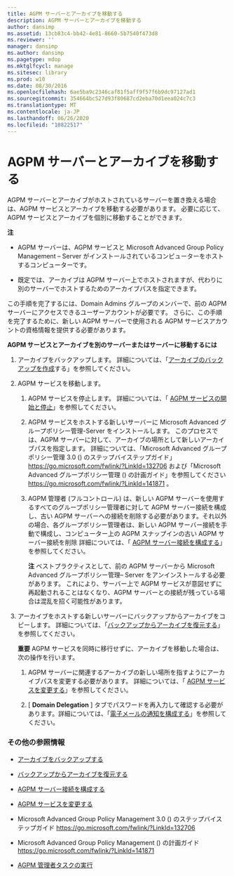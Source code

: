 ```yaml
---
title: AGPM サーバーとアーカイブを移動する
description: AGPM サーバーとアーカイブを移動する
author: dansimp
ms.assetid: 13cb83c4-bb42-4e81-8660-5b7540f473d8
ms.reviewer: ''
manager: dansimp
ms.author: dansimp
ms.pagetype: mdop
ms.mktglfcycl: manage
ms.sitesec: library
ms.prod: w10
ms.date: 08/30/2016
ms.openlocfilehash: 6ae5ba9c2346caf81f5aff9f57f6b9dc97127ad1
ms.sourcegitcommit: 354664bc527d93f80687cd2eba70d1eea024c7c3
ms.translationtype: MT
ms.contentlocale: ja-JP
ms.lasthandoff: 06/26/2020
ms.locfileid: "10822517"
---
```

# AGPM サーバーとアーカイブを移動する


AGPM サーバーとアーカイブがホストされているサーバーを置き換える場合は、AGPM サービスとアーカイブを移動する必要があります。 必要に応じて、AGPM サービスとアーカイブを個別に移動することができます。

**注**  
-   AGPM サーバーは、AGPM サービスと Microsoft Advanced Group Policy Management – Server がインストールされているコンピューターをホストするコンピューターです。

-   既定では、アーカイブは AGPM サーバー上でホストされますが、代わりに別のサーバーでホストするためのアーカイブパスを指定できます。

 

この手順を完了するには、Domain Admins グループのメンバーで、前の AGPM サーバーにアクセスできるユーザーアカウントが必要です。 さらに、この手順を完了するために、新しい AGPM サーバーで使用される AGPM サービスアカウントの資格情報を提供する必要があります。

**AGPM サービスとアーカイブを別のサーバーまたはサーバーに移動するには**

1.  アーカイブをバックアップします。 詳細については、「[アーカイブのバックアップを作成](back-up-the-archive.md)する」を参照してください。

2.  AGPM サービスを移動します。

    1.  AGPM サービスを停止します。 詳細については、「 [AGPM サービスの開始と停止](start-and-stop-the-agpm-service-agpm30ops.md)」を参照してください。

    2.  AGPM サービスをホストする新しいサーバーに Microsoft Advanced グループポリシー管理-Server をインストールします。 このプロセスでは、AGPM サーバーに対して、アーカイブの場所として新しいアーカイブパスを指定します。 詳細については、「Microsoft Advanced グループポリシー管理 3.0 () のステップバイステップガイド」 <https://go.microsoft.com/fwlink/?LinkId=132706> および「Microsoft Advanced グループポリシー管理 () の計画ガイド」を参照してください <https://go.microsoft.com/fwlink/?LinkId=141871> 。

    3.  AGPM 管理者 (フルコントロール) は、新しい AGPM サーバーを使用するすべてのグループポリシー管理者に対して AGPM サーバー接続を構成し、古い AGPM サーバーへの接続を削除する必要があります。それ以外の場合、各グループポリシー管理者は、新しい AGPM サーバー接続を手動で構成し、コンピューター上の AGPM スナップインの古い AGPM サーバー接続を削除 詳細については、「 [AGPM サーバー接続を構成する](configure-agpm-server-connections-agpm30ops.md)」を参照してください。

        **注** ベストプラクティスとして、前の AGPM サーバーから Microsoft Advanced グループポリシー管理– Server をアンインストールする必要があります。 これにより、サーバー上で AGPM サービスが意図せずに再起動されることはなくなり、AGPM サーバーとの接続が残っている場合は混乱を招く可能性があります。

         

3.  アーカイブをホストする新しいサーバーにバックアップからアーカイブをコピーします。 詳細については、「[バックアップからアーカイブを復元する](restore-the-archive-from-a-backup.md)」を参照してください。

    **重要** AGPM サービスを同時に移行せずに、アーカイブを移動した場合は、次の操作を行います。

    1.  AGPM サーバーに関連するアーカイブの新しい場所を指すようにアーカイブパスを変更する必要があります。 詳細については、「 [AGPM サービスを変更する](modify-the-agpm-service-agpm30ops.md)」を参照してください。

    2.  [ **Domain Delegation** ] タブでパスワードを再入力して確認する必要があります。詳細については、「[電子メールの通知を構成する](configure-e-mail-notification-agpm30ops.md)」を参照してください。

     

### その他の参照情報

-   [アーカイブをバックアップする](back-up-the-archive.md)

-   [バックアップからアーカイブを復元する](restore-the-archive-from-a-backup.md)

-   [AGPM サーバー接続を構成する](configure-agpm-server-connections-agpm30ops.md)

-   [AGPM サービスを変更する](modify-the-agpm-service-agpm30ops.md)

-   Microsoft Advanced Group Policy Management 3.0 () のステップバイステップガイド <https://go.microsoft.com/fwlink/?LinkId=132706>

-   Microsoft Advanced Group Policy Management () の計画ガイド <https://go.microsoft.com/fwlink/?LinkId=141871>

-   [AGPM 管理者タスクの実行](performing-agpm-administrator-tasks-agpm30ops.md)

 

 






